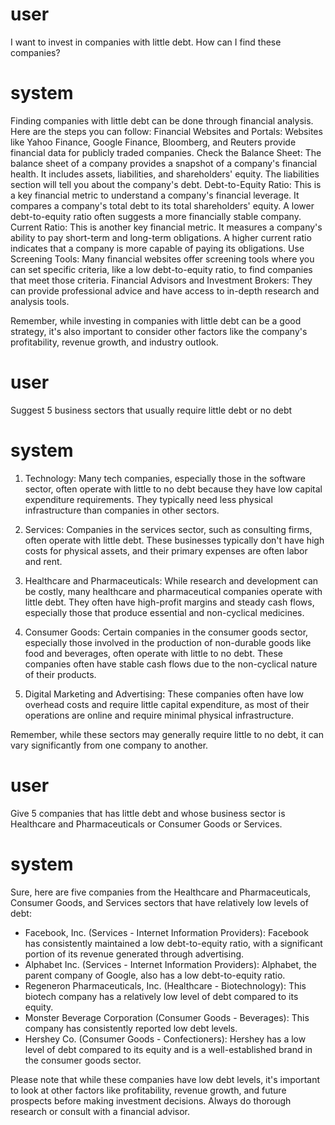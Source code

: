 # user

I want to invest in companies with little debt. How can I find these companies?

# system

Finding companies with little debt can be done through financial analysis. Here are the steps you can follow:
Financial Websites and Portals: Websites like Yahoo Finance, Google Finance, Bloomberg, and Reuters provide financial data for publicly traded companies.
Check the Balance Sheet: The balance sheet of a company provides a snapshot of a company's financial health. It includes assets, liabilities, and shareholders' equity. The liabilities section will tell you about the company's debt.
Debt-to-Equity Ratio: This is a key financial metric to understand a company's financial leverage. It compares a company's total debt to its total shareholders' equity. A lower debt-to-equity ratio often suggests a more financially stable company.
Current Ratio: This is another key financial metric. It measures a company's ability to pay short-term and long-term obligations. A higher current ratio indicates that a company is more capable of paying its obligations.
Use Screening Tools: Many financial websites offer screening tools where you can set specific criteria, like a low debt-to-equity ratio, to find companies that meet those criteria.
Financial Advisors and Investment Brokers: They can provide professional advice and have access to in-depth research and analysis tools.

Remember, while investing in companies with little debt can be a good strategy, it's also important to consider other factors like the company's profitability, revenue growth, and industry outlook.

# user

Suggest 5 business sectors that usually require little debt or no debt

# system

1. Technology: Many tech companies, especially those in the software sector, often operate with little to no debt because they have low capital expenditure requirements. They typically need less physical infrastructure than companies in other sectors.
   
2. Services: Companies in the services sector, such as consulting firms, often operate with little debt. These businesses typically don't have high costs for physical assets, and their primary expenses are often labor and rent.
  
3. Healthcare and Pharmaceuticals: While research and development can be costly, many healthcare and pharmaceutical companies operate with little debt. They often have high-profit margins and steady cash flows, especially those that produce essential and non-cyclical medicines.

4. Consumer Goods: Certain companies in the consumer goods sector, especially those involved in the production of non-durable goods like food and beverages, often operate with little to no debt. These companies often have stable cash flows due to the non-cyclical nature of their products.
   
5. Digital Marketing and Advertising: These companies often have low overhead costs and require little capital expenditure, as most of their operations are online and require minimal physical infrastructure.

Remember, while these sectors may generally require little to no debt, it can vary significantly from one company to another.

# user

Give 5 companies that has little debt and whose business sector is Healthcare and Pharmaceuticals or Consumer Goods or Services.

# system

Sure, here are five companies from the Healthcare and Pharmaceuticals, Consumer Goods, and Services sectors that have relatively low levels of debt:
- Facebook, Inc. (Services - Internet Information Providers): Facebook has consistently maintained a low debt-to-equity ratio, with a significant portion of its revenue generated through advertising.
- Alphabet Inc. (Services - Internet Information Providers): Alphabet, the parent company of Google, also has a low debt-to-equity ratio.
- Regeneron Pharmaceuticals, Inc. (Healthcare - Biotechnology): This biotech company has a relatively low level of debt compared to its equity.
- Monster Beverage Corporation (Consumer Goods - Beverages): This company has consistently reported low debt levels.
- Hershey Co. (Consumer Goods - Confectioners): Hershey has a low level of debt compared to its equity and is a well-established brand in the consumer goods sector.

Please note that while these companies have low debt levels, it's important to look at other factors like profitability, revenue growth, and future prospects before making investment decisions. Always do thorough research or consult with a financial advisor.